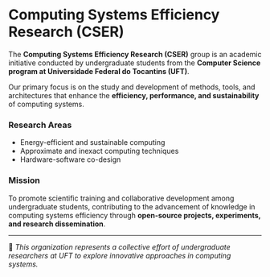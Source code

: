 # Computing Systems Efficiency Research (CSER)

The **Computing Systems Efficiency Research (CSER)** group is an academic initiative conducted by undergraduate students from the **Computer Science program at Universidade Federal do Tocantins (UFT)**.  

Our primary focus is on the study and development of methods, tools, and architectures that enhance the **efficiency, performance, and sustainability** of computing systems.  

### Research Areas
- Energy-efficient and sustainable computing  
- Approximate and inexact computing techniques  
- Hardware-software co-design  

### Mission
To promote scientific training and collaborative development among undergraduate students, contributing to the advancement of knowledge in computing systems efficiency through **open-source projects, experiments, and research dissemination**.  

---
📘 *This organization represents a collective effort of undergraduate researchers at UFT to explore innovative approaches in computing systems.*
